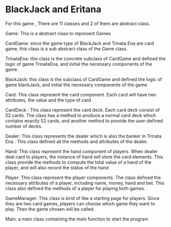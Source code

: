 # BlackJack and Eritana

For this game , There are 11 classes and 2 of them are abstract class. 

Game: This is a abstract class to represent Games 

CardGame: since the game type of BlackJack and Trinata Ena are card game, this class is a sub abstract class of the Game class. 

TrinataEna: this class is the concrete subclass of CardGame and defined the logic of game TrinataEna, and initial the necessary components of the game. 

BlackJack: this class is the subclass of CardGame and defined the logic of game blackJack, and initial the necessary components of the game 

Card: This class represent the card component. Each card will have two attributes, the value and the type of card 

CardDeck : This class represent the card deck. Each card deck consist of 52 cards. The class has a method to produce a normal card deck which contains exactly 52 cards, and another method to provide the user-defined number of decks. 

Dealer: This class represents the dealer which is also the banker in Trinata Ena . This class defined all the methods and attributes of the dealer. 

Hand: This class represent the hand component of players. When dealer deal card to players, the instance of hand will store the card elements. This class provide the methods to compute the total value of a hand of the player, and will also record the status of the hand 

Player: This class represent the player components. The class defined the necessary attributes of a player, including name, money, hand and bet. This class also defined the methods of a player for playing both games. 

GameManager: This class is kind of like a starting page for players. Since they are two card games, players can choose which game they want to play. Then the game chosen will be called. 

Main: a main class containing the main function to start the program
